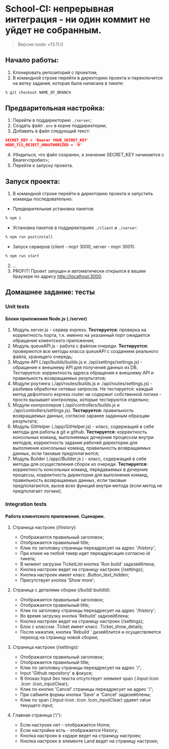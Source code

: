 # School-CI: непрерывная интеграция - ни один коммит не уйдет не собранным. 

> Версия node: v13.11.0

## Начало работы:
1. Клонировать репозиторий с проектом;
2. В командной строке перейти в директорию проекта и переключится на ветку задания, которая была написана в тикете:
```bash
% git checkout NAME_OF_BRANCH
```

## Предварительная настройка: 
1. Перейти в поддиректорию `./server`;
2. Создать файл `.env` в корне поддиректории;
3. Добавить в файл следующий текст:
```json
SECRET_KEY = 'Bearer YOUR_SECRET_KEY'
NODE_TLS_REJECT_UNAUTHORIZED = '0'
```

4. Убедиться, что файл сохранен, а значение SECRET_KEY начинается с Bearer<пробел>;
5. Перейти к запуску проекта.

## Запуск проекта: 
1. В командной строке перейти в директорию проекта и запустить команды последовательно: 
  - Предварительная установка пакетов:
```bash
% npm i
``` 
  - Установка пакетов в поддиректориях `./client` и `./server`:
```bash
% npm run postinstall
```
  - Запуск серверов (client - порт 3000, server - порт 3001):
```bash
% npm run start
```
2. ...
3. PROFIT! Проект запущен и автоматически открылся в вашем браузере по адресу [http://localhost:3000](http://localhost:3000).

## Домашнее задание: тесты

### Unit tests

#### Блоки приложения Node.js (./server) 
1. Модуль server.js - сервер express. **Тестируется:** проверка на корректность порта, т.к. именно на указанный порт ожидается обращение клиентского приложения;
2. Модуль queueAPI.js - работа с файлом очереди. **Тестируется:** проверяются все методы класса queueAPI с созданием реального файла, хранящего очередь;
3. Модули API (./api/builds/builds.js и ./api/settings/settings.js) - обращение к внешнему API для получения данных из DB. Тестируется: корректность адреса обращения к внешнему API и правильность возвращаемых результатов;
4. Модули роутинга (./api/routes/builds.js и ./api/routes/settings.js) - разбивка обработки сетевых запросов. Не тестируется: каждый метод дефолтного express router не содержит собственной логики - просто вызывает контролеры, которые тестируются отдельно;
5. Модули контроллеров (./api/controllers/builds.js и ./api/controllers/settings.js). **Тестируется:** правильность возвращаемых данных, согласно заранее заданным образцам результата;
6. Модуль GitHelper (./app/GitHelper.js) - класс, содержащий в себе методы для работы в git и github. **Тестируется:**  корректность консольных команд, выполняемых дочерним процессом внутри методов, корректность задания рабочей директории для выполнения консольных команд, правильность возвращаемых данных, если таковые предполагаются;
7. Модуль Builder (./app//Builder.js
) - класс, содержащий в себе методы для осуществления сборок из очереди. **Тестируется:** корректность консольных команд, передаваемых в дочерние процессы, корректность директории для выполнения команд, правильность возвращаемых данных, если таковые предполагаются, вызов всех функций внутри метода (если метод не предполагает логики); 

### Integration tests

#### Работа клиентского приложения. Сценарии.

1. Страница настроек (/history):
    - Отображается правильный заголовок;
    - Отображается правильный title;
    - Клик по заголовку страницы переадресует на адрес '/history';
    - При клике на любой тикер идет переадресация согласно id тикета;
    - В момент загрузки TicketList кнопка 'Run build' задизейблена;
    - Кнопка настроек ведет на страницу настроек (/settings);
    - Кнопка настроек имеет класс .Button_text_hidden;
    - Присутствует кнопка 'Show more'; 

2. Страница с деталями сборки (/build/:buildId):
    - Отображается правильный заголовок;
    - Отображается правильный title;
    - Клик по заголовку страницы переадресует на адрес '/history';
    - Во время загрузку кнопка 'Rebuild' задизейблена;
    - Кнопка настроек ведет на страницу настроек (/settings);
    - Блок с классом .Ticket имеет класс .Ticket_show_details;
    - После нажатия, кнопка 'Rebuild
    ' дизейблится и осуществляется переход на страницу новой сборки;

3. Страница настроек (/settings):
    - Отображается правильный заголовок;
    - Отображается правильный title;
    - Клик по заголовку страницы переадресует на адрес '/';
    - Input 'Github repository' в фокусе;
    - В блоках Input без текста отсутствует элемент span (.Input-Icon .Icon
     .Icon_inputClear);
    - Клик по кнопке 'Cancel' страницы переадресует на адрес '/';
    - При сабмите формы кнопки 'Save' и 'Cancel' задизейблены;
    - Клик по span (.Input-Icon .Icon .Icon_inputClear) удаяет value
     текущего input;
     
4. Главная страница ('/'): 
    - Если настроек нет - отображается Home;
    - Если настройки есть - отображается History;
    - Кнопка настроек в хэдэре ведет на страницу настроек;
    - Кнопка настроек в элементе Land ведет на страницу настроек;
    
